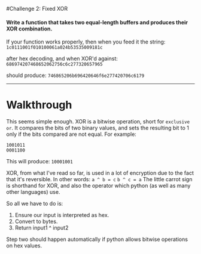 #Challenge 2: Fixed XOR
#### Write a function that takes two equal-length buffers and produces their XOR combination.

If your function works properly, then when you feed it the string:
`1c0111001f010100061a024b53535009181c`

after hex decoding, and when XOR'd against:
`686974207468652062756c6c277320657965`

should produce:
`746865206b696420646f6e277420706c6179`

---

# Walkthrough

This seems simple enough. XOR is a bitwise operation, short for `exclusive or`. It compares the bits of two binary values, and sets the resulting bit to 1 only if the bits compared are not equal. For example:

```
1001011
0001100
```
This will produce: `10001001`

XOR, from what I've read so far, is used in a lot of encryption due to the fact that it's reversible. In other words:
`a ^ b = c` `b ^ c = a`
The little carrot sign is shorthand for XOR, and also the operator which python (as well as many other languages) use.

So all we have to do is:
1. Ensure our input is interpreted as hex.
2. Convert to bytes.
3. Return input1 ^ input2

Step two should happen automatically if python allows bitwise operations on hex values.